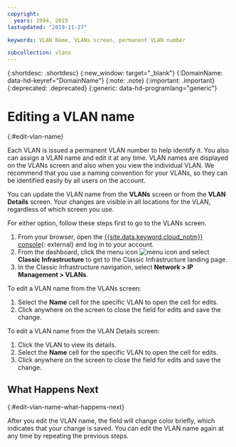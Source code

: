 ```yaml
---
copyright:
  years: 1994, 2019
lastupdated: "2019-11-27"

keywords: VLAN Name, VLANs screen, permanent VLAN number

subcollection: vlans
---
```


{:shortdesc: .shortdesc}
{:new_window: target="_blank"}
{:DomainName: data-hd-keyref="DomainName"}
{:note: .note}
{:important: .important}
{:deprecated: .deprecated}
{:generic: data-hd-programlang="generic"}

# Editing a VLAN name
{:#edit-vlan-name}

Each VLAN is issued a permanent VLAN number to help identify it. You also can assign a VLAN name and edit it at any time. VLAN names are displayed on the VLANs screen and also when you view the individual VLAN. We recommend that you use a naming convention for your VLANs, so they can be identified easily by all users on the account.

You can update the VLAN name from the **VLANs** screen or from the **VLAN Details** screen. Your changes are visible in all locations for the VLAN, regardless of which screen you use.

For either option, follow these steps first to go to the VLANs screen.

1. From your browser, open the [{{site.data.keyword.cloud_notm}} console](https://{DomainName}/){: external} and log in to your account.
1. From the dashboard, click the menu icon ![menu icon](../../icons/icon_hamburger.svg) and select **Classic Infrastructure** to get to the Classic Infrastructure landing page.
1. In the Classic Infrastructure navigation, select **Network > IP Management > VLANs**.


To edit a VLAN name from the VLANs screen:

1. Select the **Name** cell for the specific VLAN to open the cell for edits.
1. Click anywhere on the screen to close the field for edits and save the change.


To edit a VLAN name from the VLAN Details screen:

1. Click the VLAN to view its details.
1. Select the **Name** cell for the specific VLAN to open the cell for edits.
1. Click anywhere on the screen to close the field for edits and save the change.

## What Happens Next
{:#edit-vlan-name-what-happens-next}

After you edit the VLAN name, the field will change color briefly, which indicates that your change is saved. You can edit the VLAN name again at any time by repeating the previous steps.
